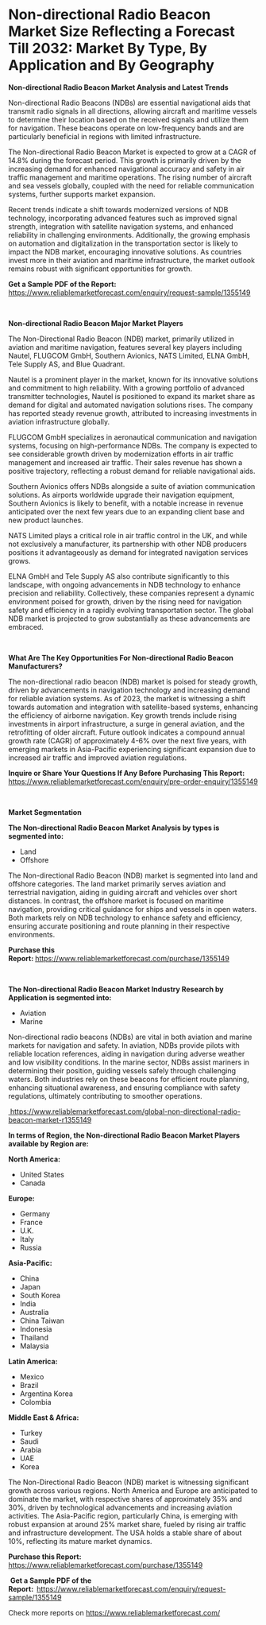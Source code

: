 <p><h1>Non-directional Radio Beacon Market Size Reflecting a Forecast Till 2032: Market By Type, By Application and By Geography</h1></p><p><strong>Non-directional Radio Beacon Market Analysis and Latest Trends</strong></p>
<p><p>Non-directional Radio Beacons (NDBs) are essential navigational aids that transmit radio signals in all directions, allowing aircraft and maritime vessels to determine their location based on the received signals and utilize them for navigation. These beacons operate on low-frequency bands and are particularly beneficial in regions with limited infrastructure. </p><p>The Non-directional Radio Beacon Market is expected to grow at a CAGR of 14.8% during the forecast period. This growth is primarily driven by the increasing demand for enhanced navigational accuracy and safety in air traffic management and maritime operations. The rising number of aircraft and sea vessels globally, coupled with the need for reliable communication systems, further supports market expansion. </p><p>Recent trends indicate a shift towards modernized versions of NDB technology, incorporating advanced features such as improved signal strength, integration with satellite navigation systems, and enhanced reliability in challenging environments. Additionally, the growing emphasis on automation and digitalization in the transportation sector is likely to impact the NDB market, encouraging innovative solutions. As countries invest more in their aviation and maritime infrastructure, the market outlook remains robust with significant opportunities for growth.</p></p>
<p><strong>Get a Sample PDF of the Report:&nbsp;</strong> <a href="https://www.reliablemarketforecast.com/enquiry/request-sample/1355149?utm_campaign=2479&utm_medium=2&utm_source=Github&utm_content=ia&utm_term=28022025&utm_id=non-directional-radio-beacon">https://www.reliablemarketforecast.com/enquiry/request-sample/1355149</a></p>
<p>&nbsp;</p>
<p><strong>Non-directional Radio Beacon Major Market Players</strong></p>
<p><p>The Non-Directional Radio Beacon (NDB) market, primarily utilized in aviation and maritime navigation, features several key players including Nautel, FLUGCOM GmbH, Southern Avionics, NATS Limited, ELNA GmbH, Tele Supply AS, and Blue Quadrant.</p><p>Nautel is a prominent player in the market, known for its innovative solutions and commitment to high reliability. With a growing portfolio of advanced transmitter technologies, Nautel is positioned to expand its market share as demand for digital and automated navigation solutions rises. The company has reported steady revenue growth, attributed to increasing investments in aviation infrastructure globally.</p><p>FLUGCOM GmbH specializes in aeronautical communication and navigation systems, focusing on high-performance NDBs. The company is expected to see considerable growth driven by modernization efforts in air traffic management and increased air traffic. Their sales revenue has shown a positive trajectory, reflecting a robust demand for reliable navigational aids.</p><p>Southern Avionics offers NDBs alongside a suite of aviation communication solutions. As airports worldwide upgrade their navigation equipment, Southern Avionics is likely to benefit, with a notable increase in revenue anticipated over the next few years due to an expanding client base and new product launches.</p><p>NATS Limited plays a critical role in air traffic control in the UK, and while not exclusively a manufacturer, its partnership with other NDB producers positions it advantageously as demand for integrated navigation services grows.</p><p>ELNA GmbH and Tele Supply AS also contribute significantly to this landscape, with ongoing advancements in NDB technology to enhance precision and reliability. Collectively, these companies represent a dynamic environment poised for growth, driven by the rising need for navigation safety and efficiency in a rapidly evolving transportation sector. The global NDB market is projected to grow substantially as these advancements are embraced.</p></p>
<p>&nbsp;</p>
<p><strong>What Are The Key Opportunities For Non-directional Radio Beacon Manufacturers?</strong></p>
<p><p>The non-directional radio beacon (NDB) market is poised for steady growth, driven by advancements in navigation technology and increasing demand for reliable aviation systems. As of 2023, the market is witnessing a shift towards automation and integration with satellite-based systems, enhancing the efficiency of airborne navigation. Key growth trends include rising investments in airport infrastructure, a surge in general aviation, and the retrofitting of older aircraft. Future outlook indicates a compound annual growth rate (CAGR) of approximately 4-6% over the next five years, with emerging markets in Asia-Pacific experiencing significant expansion due to increased air traffic and improved aviation regulations.</p></p>
<p><strong>Inquire or Share Your Questions If Any Before Purchasing This Report:</strong> <a href="https://www.reliablemarketforecast.com/enquiry/pre-order-enquiry/1355149?utm_campaign=2479&utm_medium=2&utm_source=Github&utm_content=ia&utm_term=28022025&utm_id=non-directional-radio-beacon">https://www.reliablemarketforecast.com/enquiry/pre-order-enquiry/1355149</a></p>
<p>&nbsp;</p>
<p><strong>Market Segmentation</strong></p>
<p><strong>The Non-directional Radio Beacon Market Analysis by types is segmented into:</strong></p>
<p><ul><li>Land</li><li>Offshore</li></ul></p>
<p><p>The Non-directional Radio Beacon (NDB) market is segmented into land and offshore categories. The land market primarily serves aviation and terrestrial navigation, aiding in guiding aircraft and vehicles over short distances. In contrast, the offshore market is focused on maritime navigation, providing critical guidance for ships and vessels in open waters. Both markets rely on NDB technology to enhance safety and efficiency, ensuring accurate positioning and route planning in their respective environments.</p></p>
<p><strong>Purchase this Report:&nbsp;</strong><a href="https://www.reliablemarketforecast.com/purchase/1355149?utm_campaign=2479&utm_medium=2&utm_source=Github&utm_content=ia&utm_term=28022025&utm_id=non-directional-radio-beacon">https://www.reliablemarketforecast.com/purchase/1355149</a></p>
<p>&nbsp;</p>
<p><strong>The Non-directional Radio Beacon Market Industry Research by Application is segmented into:</strong></p>
<p><ul><li>Aviation</li><li>Marine</li></ul></p>
<p><p>Non-directional radio beacons (NDBs) are vital in both aviation and marine markets for navigation and safety. In aviation, NDBs provide pilots with reliable location references, aiding in navigation during adverse weather and low visibility conditions. In the marine sector, NDBs assist mariners in determining their position, guiding vessels safely through challenging waters. Both industries rely on these beacons for efficient route planning, enhancing situational awareness, and ensuring compliance with safety regulations, ultimately contributing to smoother operations.</p></p>
<p><a href="https://www.reliablemarketforecast.com/global-non-directional-radio-beacon-market-r1355149?utm_campaign=2479&utm_medium=2&utm_source=Github&utm_content=ia&utm_term=28022025&utm_id=non-directional-radio-beacon">&nbsp;https://www.reliablemarketforecast.com/global-non-directional-radio-beacon-market-r1355149</a></p>
<p><strong>In terms of Region, the Non-directional Radio Beacon Market Players available by Region are:</strong></p>
<p>
    <p> <strong> North America: </strong>
        <ul>
            <li>United States</li>
            <li>Canada</li>
        </ul>
        </p> 
    <p> <strong> Europe: </strong>
        <ul>
            <li>Germany</li>
            <li>France</li>
            <li>U.K.</li>
            <li>Italy</li>
            <li>Russia</li>
        </ul>
        </p> 
    <p> <strong> Asia-Pacific: </strong>
        <ul>
            <li>China</li>
            <li>Japan</li>
            <li>South Korea</li>
            <li>India</li>
            <li>Australia</li>
            <li>China Taiwan</li>
            <li>Indonesia</li>
            <li>Thailand</li>
            <li>Malaysia</li>
        </ul>
        </p> 
    <p> <strong> Latin America: </strong>
        <ul>
            <li>Mexico</li>
            <li>Brazil</li>
            <li>Argentina Korea</li>
            <li>Colombia</li>
        </ul>
        </p> 
    <p> <strong> Middle East & Africa: </strong>
        <ul>
            <li>Turkey</li>
            <li>Saudi</li>
            <li>Arabia</li>
            <li>UAE</li>
            <li>Korea</li>
        </ul>
    </p>
    </p>
<p><p>The Non-Directional Radio Beacon (NDB) market is witnessing significant growth across various regions. North America and Europe are anticipated to dominate the market, with respective shares of approximately 35% and 30%, driven by technological advancements and increasing aviation activities. The Asia-Pacific region, particularly China, is emerging with robust expansion at around 25% market share, fueled by rising air traffic and infrastructure development. The USA holds a stable share of about 10%, reflecting its mature market dynamics.</p></p>
<p><strong>Purchase this Report: </strong><a href="https://www.reliablemarketforecast.com/purchase/1355149?utm_campaign=2479&utm_medium=2&utm_source=Github&utm_content=ia&utm_term=28022025&utm_id=non-directional-radio-beacon">https://www.reliablemarketforecast.com/purchase/1355149</a></p>
<p>&nbsp;<strong>Get a Sample PDF of the Report:&nbsp;&nbsp;</strong><a href="https://www.reliablemarketforecast.com/enquiry/request-sample/1355149?utm_campaign=2479&utm_medium=2&utm_source=Github&utm_content=ia&utm_term=28022025&utm_id=non-directional-radio-beacon">https://www.reliablemarketforecast.com/enquiry/request-sample/1355149</a></p>
<p><strong></strong></p>
<p>Check more reports on <a href="https://www.reliablemarketforecast.com/?utm_campaign=2479&utm_medium=2&utm_source=Github&utm_content=ia&utm_term=28022025&utm_id=non-directional-radio-beacon">https://www.reliablemarketforecast.com/</a></p>